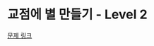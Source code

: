 # 교점에 별 만들기 - Level 2

[문제 링크](https://school.programmers.co.kr/learn/courses/30/lessons/87377?language=kotlin)
